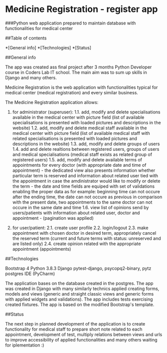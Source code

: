 # Medicine Registration - register app

###Python web application prepared to maintain database with functionalities for medical center

##Table of contents

*[General info]
*[Technologies]
*[Status]

##General info

The app was created ass final project after 3 months Python Developer course in Coders Lab IT school. The main aim was to sum up skills in Django and many others.

Medicine Registration is the web application with functionalities typical for medical center (medical registration) and every similar business.

The Medicine Registration application allows:

1. for administrator (superuser):
    1.1. add, modify and delete specialisations available in the medical center with picture field (list of available specialisations is presented with loaded pictures 
        and descriptions in the website)
    1.2. add, modify and delete medical staff available in the medical center with picture field (list of available medical staff with related specialisations is presented 
        with loaded pictures and descriptions in the website)
    1.3. add, modify and delete groups of users
    1.4. add and delete realtions between registered users, groups of users and medical specialisations (medical staff exists as related group of registered users)
    1.5. add, modify and delete available terms of appointments for every doctor (with appropriate date and time of appointment) - the dedicated view also presents information 
         whether particular term is reserved and information about related user tied with the appointment in case the amdinistrator would like to modify or delete the term 
         - the date and time fields are equiped with set of validations enabling the proper data as for example: beginning time can not occure after the ending time, the date 
         can not occure as previous in comparison with the present date, two appointments to the same doctor can not occure in the same date and time
    1.6. view list of opinions send by users/patients with information about related user, doctor and appointment - (pagination was applied)

2. for user/patient:
    2.1. create user profile
    2.2. login/logout
    2.3. make appointment with chosen doctor in desired term, appropriately cancel the reserved term (current and future terms with status: unreserved and are listed only)
    2.4. create opinion related with the appropriate appointment (appointments)


##Technologies

Bootstrap 4
Python 3.8.3
Django
pytest-django, psycopq2-binary, pytz
postgres
IDE (PyCharm)

The application bases on the database created in the postgres. The app was created in Django with many similarly technics applied creating forms, models and views (generic 
and straight classic views and generic forms with applied widgets and validations). The app includes tests exercising created fixtures. 
The app is based on the modified Bootstrap's template.

##Status

The next step in planned development of the application is to create functionality for medical staff to prepare short note related to each appointment, development of test,
multiply relations between views and urls to improve accessibility of applied functionalities and many others waiting for iplementation :)



